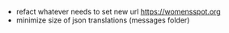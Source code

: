 - refact whatever needs to set new url https://womensspot.org
- minimize size of json translations (messages folder)
